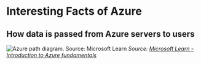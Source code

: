 # Interesting Facts of Azure

## How data is passed from Azure servers to users
![Azure path diagram. Source: Microsoft Learn](https://user-images.githubusercontent.com/37159376/131193586-91a5a623-bf5f-492d-a64d-cd1cae3da85b.png)
_Source: [Microsoft Learn - Introduction to Azure fundamentals](https://docs.microsoft.com/en-us/learn/modules/intro-to-azure-fundamentals/what-is-microsoft-azure)_
